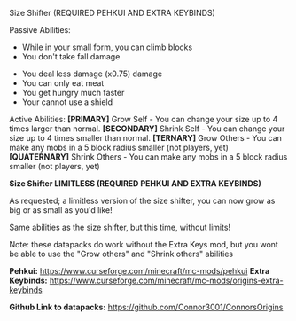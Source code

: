 Size Shifter (REQUIRED PEHKUI AND EXTRA KEYBINDS)

Passive Abilities:
+  While in your small form, you can climb blocks
+  You don't take fall damage
-  You deal less damage (x0.75) damage
-  You can only eat meat
-  You get hungry much faster
-  Your cannot use a shield

Active Abilities:
**[PRIMARY]** Grow Self - You can change your size up to 4 times larger than normal.
**[SECONDARY]** Shrink Self - You can change your size up to 4 times smaller than normal.
**[TERNARY]** Grow Others - You can make any mobs in a 5 block radius smaller (not players, yet)
**[QUATERNARY]** Shrink Others - You can make any mobs in a 5 block radius smaller (not players, yet)

**Size Shifter LIMITLESS (REQUIRED PEHKUI AND EXTRA KEYBINDS)**

As requested; a limitless version of the size shifter, you can now grow as big or as small as you'd like!

Same abilities as the size shifter, but this time, without limits!

Note:
these datapacks do work without the Extra Keys mod, but you wont be able to use the "Grow others" and "Shrink others" abilities

**Pehkui:**
https://www.curseforge.com/minecraft/mc-mods/pehkui
**Extra Keybinds:**
https://www.curseforge.com/minecraft/mc-mods/origins-extra-keybinds

**Github Link to datapacks:**
https://github.com/Connor3001/ConnorsOrigins

